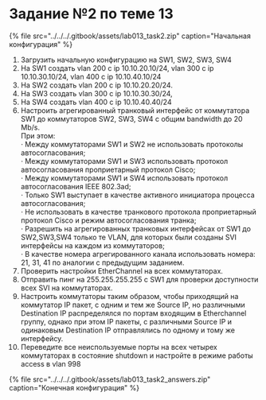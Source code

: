 # Задание №2 по теме 13

{% file src="../../../.gitbook/assets/lab013\_task2.zip" caption="Начальная конфигурация" %}

1. Загрузить начальную конфигурацию на SW1, SW2, SW3, SW4  
2. На SW1 создать vlan 200 c ip 10.10.20.10/24, vlan 300 c ip 10.10.30.10/24, vlan 400 c ip 10.10.40.10/24  
3. На SW2 создать vlan 200 c ip 10.10.20.20/24.  
4. На SW3 создать vlan 300 c ip 10.10.30.30/24,  
5. На SW4 создать vlan 400 c ip 10.10.40.40/24  
6. Настроить агрегированный транковый интерфейс от коммутатора SW1 до коммутаторов SW2, SW3, SW4 с общим bandwidth до 20 Mb/s.  
При этом:  
· Между коммутаторами SW1 и SW2 не использовать протоколы автосогласования;  
· Между коммутаторами SW1 и SW3 использовать протокол автосогласования проприетарный протокол Cisco;  
· Между коммутаторами SW1 и SW4 использовать протокол автосогласования IEEE 802.3ad;  
· Только SW1 выступает в качестве активного инициатора процесса автосогласования;  
· Не использовать в качестве транкового протокола проприетарный протокол Cisco и режим автосогласования транка;  
· Разрешить на агрегированных транковых интерфейсах от SW1 до SW2,SW3,SW4 только те VLAN, для которых были созданы SVI интерфейсы на каждом из коммутаторов;  
· В качестве номера агрегированного канала использовать номера: 21, 31, 41 по аналогии с предыдущим заданием.  
7. Проверить настройки EtherChannel на всех коммутаторах.  
8. Отправить пинг на 255.255.255.255 с SW1 для проверки доступности всех SVI на коммутаторах.  
9. Настроить коммутаторы таким образом, чтобы приходящий на коммутатор IP пакет, с одним и тем же Source IP, но различными Destination IP распределялся по портам входящим в Etherchannel группу, однако при этом IP пакеты, с различными Source IP и одинаковым Destination IP отправлялись по одному и тому же интерфейсу.  
10. Переведите все неиспользуемые порты на всех четырех коммутаторах в состояние shutdown и настройте в режиме работы access в vlan 998  
  


{% file src="../../../.gitbook/assets/lab013\_task2\_answers.zip" caption="Конечная конфигурация" %}

